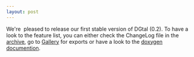 ```yaml
---
layout: post
---
```

We're  pleased to release our first stable version of DGtal (0.2). To have a look to the feature list, you can either check the ChangeLog file in the [archive][1], go to [Gallery][2] for exports or have a look to the [doxygen documention][3].

 [1]: http://liris.cnrs.fr/dgtal/releases/DGtal-0.2.0-Source.tar.gz
 [2]: http://liris.cnrs.fr/dgtal/gallery/ "Gallery"
 [3]: http://liris.cnrs.fr/dgtal/doc/nightly
